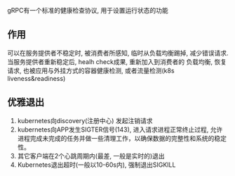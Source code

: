 gRPC有一个标准的健康检查协议, 用于设置运行状态的功能

## 作用

可以在服务提供者不稳定时, 被消费者所感知, 临时从负载均衡踢掉,
减少错误请求. 当服务提供者重新稳定后, healh check成果, 重新加入到消费者的
负载均衡, 恢复请求, 也被应用与外挂方式的容器健康检测, 或者流量检测(k8s liveness&readiness)

## 优雅退出

1. kubernetes向discovery(注册中心) 发起注销请求
2. kubernetes向APP发生SIGTER信号(143), 进入请求进程正常终止过程, 允许进程完成未完成的任务并做一些清理工作，以确保数据的完整性和系统的稳定性。
3. 其它客户端在2个心跳周期内(最差, 一般是实时的)退出
4. Kubernetes退出超时(一般以10-60s内), 强制退出SIGKILL
